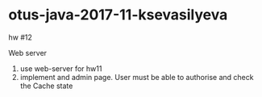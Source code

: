 # otus-java-2017-11-ksevasilyeva

hw #12

Web server

1. use web-server for hw11
2. implement and admin page. User must be able to authorise and check the Cache state



